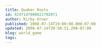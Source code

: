 ```yaml
---
title: Quaker Roots
id: 4247147008821702071
author: Kirby Urner
published: 2008-07-14T19:00:00.000-07:00
updated: 2008-07-14T20:58:51.298-07:00
blog: world_game
tags: 
---
```


